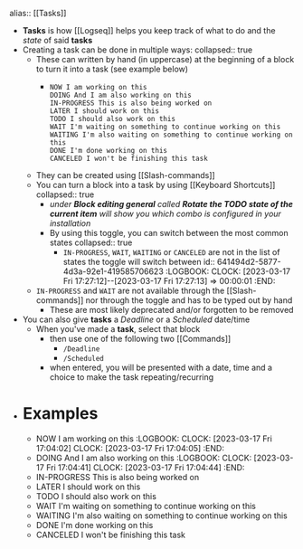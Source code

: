 alias:: [[Tasks]]

- **Tasks** is how [[Logseq]] helps you keep track of what to do and the *state* of said **tasks**
- Creating a task can be done in multiple ways:
  collapsed:: true
	- These can written by hand (in uppercase) at the beginning of a block to turn it into a task (see example below)
		- ```
		  NOW I am working on this
		  DOING And I am also working on this
		  IN-PROGRESS This is also being worked on
		  LATER I should work on this
		  TODO I should also work on this
		  WAIT I'm waiting on something to continue working on this
		  WAITING I'm also waiting on something to continue working on this
		  DONE I'm done working on this
		  CANCELED I won't be finishing this task
		  ```
	- They can be created using [[Slash-commands]]
	- You can turn a block into a task by using [[Keyboard Shortcuts]]
	  collapsed:: true
		- _under **Block editing general** called **Rotate the TODO state of the current item** will show you which combo is configured in your installation_
		- By using this toggle, you can switch between the most common states
		  collapsed:: true
			- `IN-PROGRESS`, `WAIT`, `WAITING` or `CANCELED` are not in the list of states the toggle will switch between
			  id:: 641494d2-5877-4d3a-92e1-419585706623
			  :LOGBOOK:
			  CLOCK: [2023-03-17 Fri 17:27:12]--[2023-03-17 Fri 17:27:13] =>  00:00:01
			  :END:
	- `IN-PROGRESS` and `WAIT` are not available through the [[Slash-commands]] nor through the toggle and has to be typed out by hand
		- These are most likely deprecated and/or forgotten to be removed
- You can also give **tasks** a *Deadline* or a *Scheduled* date/time
	- When you've made a **task**,  select that block
		- then use one of the following two [[Commands]]
			- `/Deadline`
			- `/Scheduled`
		- when entered, you will be presented with a date, time and a choice to make the task repeating/recurring
- # Examples
	- NOW I am working on this
	  :LOGBOOK:
	  CLOCK: [2023-03-17 Fri 17:04:02]
	  CLOCK: [2023-03-17 Fri 17:04:05]
	  :END:
	- DOING And I am also working on this
	  :LOGBOOK:
	  CLOCK: [2023-03-17 Fri 17:04:41]
	  CLOCK: [2023-03-17 Fri 17:04:44]
	  :END:
	- IN-PROGRESS This is also being worked on
	- LATER I should work on this
	- TODO I should also work on this
	- WAIT I'm waiting on something to continue working on this
	- WAITING I'm also waiting on something to continue working on this
	- DONE I'm done working on this
	- CANCELED I won't be finishing this task